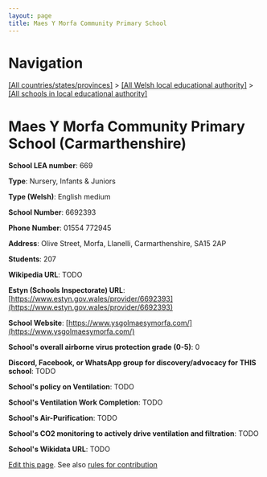 ```yaml
---
layout: page
title: Maes Y Morfa Community Primary School
---
```

# Navigation

[[All countries/states/provinces]](../../..) > [[All Welsh local educational authority]](../..) > [[All schools in local educational authority]](..)

# Maes Y Morfa Community Primary School (Carmarthenshire)

**School LEA number**: 669

**Type**: Nursery, Infants & Juniors

**Type (Welsh)**: English medium

**School Number**: 6692393

**Phone Number**: 01554 772945

**Address**: Olive Street, Morfa, Llanelli, Carmarthenshire, SA15 2AP

**Students**: 207

**Wikipedia URL**: TODO

**Estyn (Schools Inspectorate) URL**: [https://www.estyn.gov.wales/provider/6692393](https://www.estyn.gov.wales/provider/6692393)

**School Website**: [https://www.ysgolmaesymorfa.com/](https://www.ysgolmaesymorfa.com/)

**School's overall airborne virus protection grade (0-5)**: 0

**Discord, Facebook, or WhatsApp group for discovery/advocacy for THIS school**: TODO

**School's policy on Ventilation**: TODO

**School's Ventilation Work Completion**: TODO

**School's Air-Purification**: TODO

**School's CO2 monitoring to actively drive ventilation and filtration**: TODO

**School's Wikidata URL**: TODO




[Edit this page](https://github.com/ventilate-schools/Wales/edit/prif/./Carmarthenshire/Maes_Y_Morfa_Community_Primary_School.md). See also [rules for contribution](../../../contribution-rules/)
